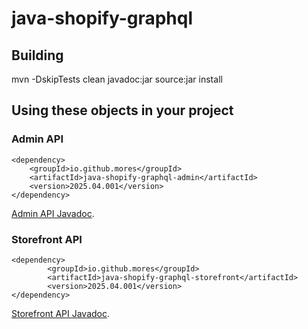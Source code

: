 # java-shopify-graphql

## Building
mvn -DskipTests clean javadoc:jar source:jar install

## Using these objects in your project

### Admin API

```
<dependency>
	<groupId>io.github.mores</groupId>
	<artifactId>java-shopify-graphql-admin</artifactId>
	<version>2025.04.001</version>
</dependency>
```

[Admin API Javadoc](https://javadoc.io/doc/io.github.mores/java-shopify-graphql-admin/latest/index.html).

### Storefront API

```
<dependency>
        <groupId>io.github.mores</groupId>
        <artifactId>java-shopify-graphql-storefront</artifactId>
        <version>2025.04.001</version>
</dependency>
```

[Storefront API Javadoc](https://javadoc.io/doc/io.github.mores/java-shopify-graphql-storefront/latest/index.html).
